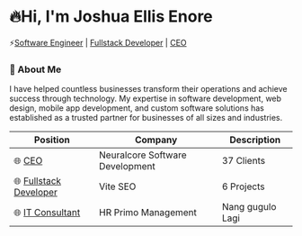 # 🔥Hi, I'm Joshua Ellis Enore

  ⚡[Software Engineer](#) | [Fullstack Developer](#) | [CEO](#)

### 📝 About Me

I have helped countless businesses transform their operations and achieve success through technology. My expertise in software development, web design, mobile app development, and custom software solutions has established as a trusted partner for businesses of all sizes and industries.

|Position| Company | Description |
|--------|--------|--------|
| 🌐 [CEO]([https://koieibo.com/]) | Neuralcore Software Development | 37 Clients |
| 🌐 [Fullstack Developer](#) | Vite SEO | 6 Projects |
| 🌐 [IT Consultant](#) | HR Primo Management | Nang gugulo Lagi |
 

